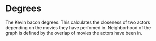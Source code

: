# Degrees
The Kevin bacon degrees. This calculates the closeness of two actors depending on the movies they have perfomed in. 
Neighborhood of the graph is defined by the overlap of movies the actors have been in.
